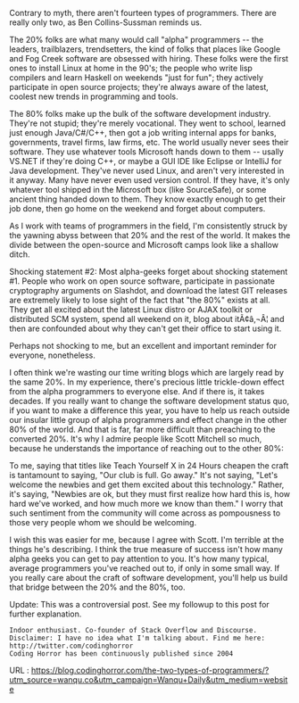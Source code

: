   
Contrary to myth, there aren't fourteen types of programmers. There are really only two, as Ben Collins-Sussman reminds us.
  
    
  
    
The 20% folks are what many would call "alpha" programmers -- the leaders, trailblazers, trendsetters, the kind of folks that places like Google and Fog Creek software are obsessed with hiring. These folks were the first ones to install Linux at home in the 90's; the people who write lisp compilers and learn Haskell on weekends "just for fun"; they actively participate in open source projects; they're always aware of the latest, coolest new trends in programming and tools.
  
    
The 80% folks make up the bulk of the software development industry. They're not stupid; they're merely vocational. They went to school, learned just enough Java/C#/C++, then got a job writing internal apps for banks, governments, travel firms, law firms, etc. The world usually never sees their software. They use whatever tools Microsoft hands down to them -- usally VS.NET if they're doing C++, or maybe a GUI IDE like Eclipse or IntelliJ for Java development. They've never used Linux, and aren't very interested in it anyway. Many have never even used version control. If they have, it's only whatever tool shipped in the Microsoft box (like SourceSafe), or some ancient thing handed down to them. They know exactly enough to get their job done, then go home on the weekend and forget about computers.
  
    
As I work with teams of programmers in the field, I'm consistently struck by the yawning abyss between that 20% and the rest of the world. It makes the divide between the open-source and Microsoft camps look like a shallow ditch.
  
    
  
    
Shocking statement #2: Most alpha-geeks forget about shocking statement #1. People who work on open source software, participate in passionate cryptography arguments on Slashdot, and download the latest GIT releases are extremely likely to lose sight of the fact that "the 80%" exists at all. They get all excited about the latest Linux distro or AJAX toolkit or distributed SCM system, spend all weekend on it, blog about itÃ¢â‚¬Â¦ and then are confounded about why they can't get their office to start using it.
  
    
Perhaps not shocking to me, but an excellent and important reminder for everyone, nonetheless.
  
    
I often think we're wasting our time writing blogs which are largely read by the same 20%. In my experience, there's precious little trickle-down effect from the alpha programmers to everyone else. And if there is, it takes decades. If you really want to change the software development status quo, if you want to make a difference this year, you have to help us reach outside our insular little group of alpha programmers and effect change in the other 80% of the world. And that is far, far more difficult than preaching to the converted 20%. It's why I admire people like Scott Mitchell so much, because he understands the importance of reaching out to the other 80%:
  
    
  
    
To me, saying that titles like Teach Yourself X in 24 Hours cheapen the craft is tantamount to saying, "Our club is full. Go away." It's not saying, "Let's welcome the newbies and get them excited about this technology." Rather, it's saying, "Newbies are ok, but they must first realize how hard this is, how hard we've worked, and how much more we know than them." I worry that such sentiment from the community will come across as pompousness to those very people whom we should be welcoming.
  
    
I wish this was easier for me, because I agree with Scott. I'm terrible at the things he's describing. I think the true measure of success isn't how many alpha geeks you can get to pay attention to you. It's how many typical, average programmers you've reached out to, if only in some small way. If you really care about the craft of software development, you'll help us build that bridge between the 20% and the 80%, too.
  
    
Update: This was a controversial post. See my followup to this post for further explanation.
  
    
  
      
    Indoor enthusiast. Co-founder of Stack Overflow and Discourse. Disclaimer: I have no idea what I'm talking about. Find me here: http://twitter.com/codinghorror  
    Coding Horror has been continuously published since 2004  
    
  URL : https://blog.codinghorror.com/the-two-types-of-programmers/?utm_source=wanqu.co&utm_campaign=Wanqu+Daily&utm_medium=website